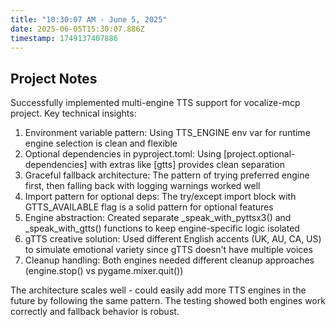 ```yaml
---
title: "10:30:07 AM - June 5, 2025"
date: 2025-06-05T15:30:07.886Z
timestamp: 1749137407886
---
```


## Project Notes

Successfully implemented multi-engine TTS support for vocalize-mcp project. Key technical insights:

1. Environment variable pattern: Using TTS_ENGINE env var for runtime engine selection is clean and flexible
2. Optional dependencies in pyproject.toml: Using [project.optional-dependencies] with extras like [gtts] provides clean separation
3. Graceful fallback architecture: The pattern of trying preferred engine first, then falling back with logging warnings worked well
4. Import pattern for optional deps: The try/except import block with GTTS_AVAILABLE flag is a solid pattern for optional features
5. Engine abstraction: Created separate _speak_with_pyttsx3() and _speak_with_gtts() functions to keep engine-specific logic isolated
6. gTTS creative solution: Used different English accents (UK, AU, CA, US) to simulate emotional variety since gTTS doesn't have multiple voices
7. Cleanup handling: Both engines needed different cleanup approaches (engine.stop() vs pygame.mixer.quit())

The architecture scales well - could easily add more TTS engines in the future by following the same pattern. The testing showed both engines work correctly and fallback behavior is robust.
